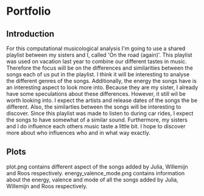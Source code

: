 # Portfolio
## Introduction
For this computational musicological analysis I'm going to use a shared playlist between my sisters and I, called 'On the road (again)'. This playlist was used on vacation last year to combine our different tastes in music. Therefore the focus will be on the differences and similarities between the songs each of us put in the playlist. I think it will be interesting to analyse the different genres of the songs. Additionally, the energy the songs have is an interesting aspect to look more into. Because they are my sister, I already have some speculations about these differences. However, it still wil be worth looking into. I expect the artists and release dates of the songs the be different. Also, the similarties between the songs will be interesting to discover. Since this playlist was made to listen to during car rides, I expect the songs to have somewhat of a similar sound. Furthermore, my sisters and I do influence each others music taste a little bit. I hope to discover more about who influences who and in what way exactly.

## Plots
plot.png contains different aspect of the songs added by Julia, Willemijn and Roos respectively. energy_valence_mode.png contains information about the energy, valence and mode of all the songs added by Julia, Willemijn and Roos respectively. 
